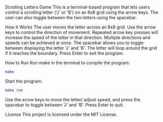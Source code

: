 Scrolling Letters Game
This is a terminal-based program that lets users control a scrolling letter ('J' or 'B') on an 8x8 grid using the arrow keys. The user can also toggle between the two letters using the spacebar.

How It Works
The user moves the letter across an 8x8 grid.
Use the arrow keys to control the direction of movement. Repeated arrow key presses will increase the speed of the letter in that direction. 
Multiple directions and speeds can be achieved at once.
The spacebar allows you to toggle between displaying the letter 'J' and 'B'.
The letter will loop around the grid if it reaches the boundary.
Press Enter to exit the program.

How to Run
Run make in the terminal to compile the program:

```bash
make
```
Start the program:

```bash
make run
```
Use the arrow keys to move the letter/ adjust speed, and press the spacebar to toggle between 'J' and 'B'. Press Enter to quit.

License
This project is licensed under the MIT License.

